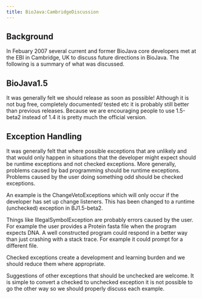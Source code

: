 ```yaml
---
title: BioJava:CambridgeDiscussion
---
```


Background
----------

In Febuary 2007 several current and former BioJava core developers met
at the EBI in Cambridge, UK to discuss future directions in BioJava. The
following is a summary of what was discussed.

BioJava1.5
----------

It was generally felt we should release as soon as possible! Although it
is not bug free, completely documented/ tested etc it is probably still
better than previous releases. Because we are encouraging people to use
1.5-beta2 instead of 1.4 it is pretty much the official version.

Exception Handling
------------------

It was generally felt that where possible exceptions that are unlikely
and that would only happen in situations that the developer might expect
should be runtime exceptions and not checked exceptions. More generally,
problems caused by bad programming should be runtime exceptions.
Problems caused by the user doing something odd should be checked
exceptions.

An example is the ChangeVetoExceptions which will only occur if the
developer has set up change listeners. This has been changed to a
runtime (unchecked) exception in BJ1.5-beta2.

Things like IllegalSymbolException are probably errors caused by the
user. For example the user provides a Protein fasta file when the
program expects DNA. A well constructed program could respond in a
better way than just crashing with a stack trace. For example it could
prompt for a different file.

Checked exceptions create a development and learning burden and we
should reduce them where appropriate.

Suggestions of other exceptions that should be unchecked are welcome. It
is simple to convert a checked to unchecked exception it is not possible
to go the other way so we should properly discuss each example.
